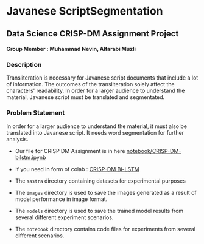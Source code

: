 # Javanese ScriptSegmentation
## Data Science CRISP-DM Assignment Project
#### Group Member : Muhammad Nevin, Alfarabi Muzli
### Description
Transliteration is necessary for Javanese script documents that include a lot of information.
The outcomes of the transliteration solely affect the characters' readability.
In order for a larger audience to understand the material, Javanese script must be translated and segmentated.

### Problem Statement
In order for a larger audience to understand the material, it must also be translated into Javanese script. It needs word segmentation for further analysis.


- Our file for CRISP DM Assignment is in here [notebook/CRISP-DM-bilstm.ipynb](https://github.com/MuhammadNevin/JavaneseScriptSegmentation/blob/main/notebook/CRISP-DM-bilstm.ipynb)
- If you need in form of colab : [CRISP-DM Bi-LSTM](https://colab.research.google.com/drive/1S7W_Ig8DS1qJ1JePogqjrLo8jpfMIlV7?usp=sharing)


- The `sastra` directory containing datasets for experimental purposes
- The `images` directory is used to save the images generated as a result of model performance in image format.
- The `models` directory is used to save the trained model results from several different experiment scenarios.
- The `notebook` directory contains code files for experiments from several different scenarios.
